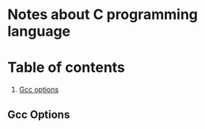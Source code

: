 # Notes about C programming language

# Table of contents
1. [Gcc options](<README#Gcc Options>)


## Gcc Options
